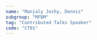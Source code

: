 ```yaml
---
name: "Manjaly Joshy, Dennis"
subgroup: "MFBM"
tag: "Contributed Talks Speaker"
code: "CT01"
---
```

